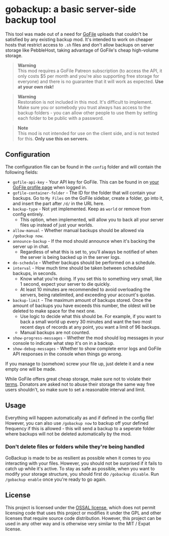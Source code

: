 # gobackup: a basic server-side backup tool
This tool was made out of a need for [GoFile](https://gofile.io) uploads that couldn't be satisfied by any existing backup mod. It's intended to work on cheaper hosts that restrict access to `.sh` files and don't allow backups on server storage like PebbleHost, taking advantage of GoFile's cheap high-volume storage.

> **Warning**  
> This mod requires a GoFile Patreon subscription (to access the API, it only costs $5 per month and you're also supporting free storage for everyone) and there is no guarantee that it will work as expected. **Use at your own risk!**

> **Warning**  
> Restoration is not included in this mod. It's difficult to implement. Make sure you or somebody you trust always has access to the backup folders - you can allow other people to use them by setting each folder to be public with a password.

> **Note**  
> This mod is not intended for use on the client side, and is not tested for this. **Only use this on servers.**

## Configuration
The configuration file can be found in the `config` folder and will contain the following fields:
- `gofile-api-key` - Your API key for GoFile. This can be found in on [your GoFile profile page](https://gofile.io/myProfile) when logged in.
- `gofile-container-folder` - The ID for the folder that will contain your backups. Go to `My Files` on the GoFile sidebar, create a folder, go into it, and insert the part after `/d/` in the URL here.
- `backup-type` - Not yet implemented. Keep as `world` or remove from config entirely.
    - This option, when implemented, will allow you to back all your server files up instead of just your worlds.
- `allow-manual` - Whether manual backups should be allowed via `/gobackup now`.
- `announce-backup` - If the mod should announce when it's backing the server up in chat.
    - Regardless of what this is set to, you'll always be notified of when the server is being backed up in the server logs.
- `do-schedule` - Whether backups should be performed on a schedule.
- `interval` - How much time should be taken between scheduled backups, in seconds.
    - Know what you're doing. If you set this to something very small, like 1 second, expect your server to die quickly.
    - At least 10 minutes are recommended to avoid overloading the servers, being ratelimited, and exceeding your account's quotas.
- `backup-limit` - The maximum amount of backups stored. Once the amount of backups you have exceeds this number, the oldest will be deleted to make space for the next one.
    - Use logic to decide what this should be. For example, if you want to back a small world up every 30 minutes and want the two most recent days of records at any point, you want a limit of 96 backups.
    - Manual backups are not counted.
- `show-progress-messages` - Whether the mod should log messages in your console to indicate what step it's on in a backup.
- `show-debug-messages` - Whether to show complete error logs and GoFile API responses in the console when things go wrong.

If you manage to (somehow) screw your file up, just delete it and a new empty one will be made.

While GoFile offers great cheap storage, make sure not to violate their [terms](https://gofile.io/terms). Donators are asked not to abuse their storage the same way free users shouldn't, so make sure to set a reasonable interval and limit.

## Usage
Everything will happen automatically as and if defined in the config file! However, you can also use `/gobackup now` to backup off your defined frequency if this is allowed - this will send a backup to a seperate folder where backups will not be deleted automatically by the mod.
### Don't delete files or folders while they're being handled
GoBackup is made to be as resilient as possible when it comes to you interacting with your files. However, you should not be surprised if it fails to catch up while it's active. To stay as safe as possible, when you want to modify your storage structure, you should first do `/gobackup disable`. Run `/gobackup enable` once you're ready to go again.

## License
This project is licensed under the [OSSAL license](https://github.com/Shroom2020/gobackup/LICENSE.txt), which does not permit licensing code that uses this project or modifies it under the GPL and other licenses that require source code distribution. However, this project can be used in any other way and is otherwise very similar to the MIT / Expat license.